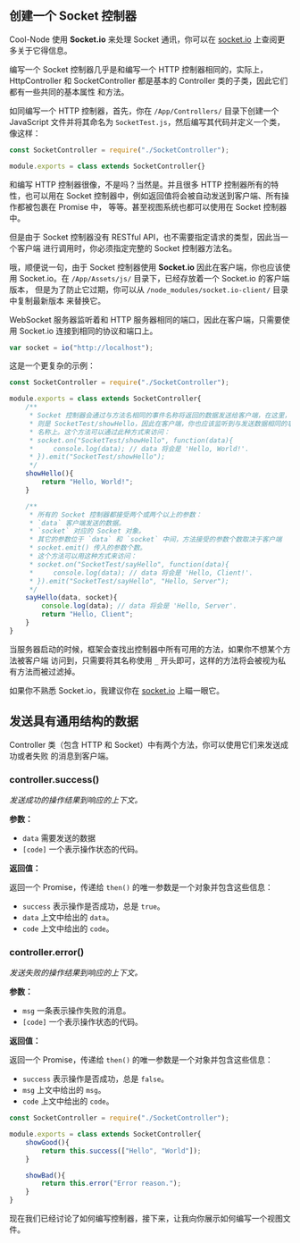 ## 创建一个 Socket 控制器

Cool-Node 使用 **Socket.io** 来处理 Socket 通讯，你可以在 
[socket.io](https://socket.io/) 上查阅更多关于它得信息。

编写一个 Socket 控制器几乎是和编写一个 HTTP 控制器相同的，实际上，HttpController 
和 SocketController 都是基本的 Controller 类的子类，因此它们都有一些共同的基本属性
和方法。

如同编写一个 HTTP 控制器，首先，你在 `/App/Controllers/` 目录下创建一个 
JavaScript 文件并将其命名为 `SocketTest.js`，然后编写其代码并定义一个类，像这样：

```javascript
const SocketController = require("./SocketController");

module.exports = class extends SocketController{}
```

和编写 HTTP 控制器很像，不是吗？当然是。并且很多 HTTP 控制器所有的特性，也可以用在
Socket 控制器中，例如返回值将会被自动发送到客户端、所有操作都被包裹在 Promise 中，
等等。甚至视图系统也都可以使用在 Socket 控制器中。

但是由于 Socket 控制器没有 RESTful API，也不需要指定请求的类型，因此当一个客户端
进行调用时，你必须指定完整的 Socket 控制器方法名。

哦，顺便说一句，由于 Socket 控制器使用 **Socket.io** 因此在客户端，你也应该使用 
Socket.io。在 `/App/Assets/js/` 目录下，已经存放着一个 Socket.io 的客户端版本，
但是为了防止它过期，你可以从 `/node_modules/socket.io-client/` 目录中复制最新版本
来替换它。

WebSocket 服务器监听着和 HTTP 服务器相同的端口，因此在客户端，只需要使用 Socket.io 
连接到相同的协议和端口上。


```javascript
var socket = io("http://localhost");
```

这是一个更复杂的示例：

```javascript
const SocketController = require("./SocketController");

module.exports = class extends SocketController{
    /**
     * Socket 控制器会通过与方法名相同的事件名称将返回的数据发送给客户端，在这里，
     * 则是 SocketTest/showHello，因此在客户端，你也应该监听到与发送数据相同的事件
     * 名称上。这个方法可以通过此种方式来访问：
     * socket.on("SocketTest/showHello", function(data){
     *     console.log(data); // data 将会是 'Hello, World!'.
     * }).emit("SocketTest/showHello");
     */
    showHello(){
        return "Hello, World!";
    }

    /**
     * 所有的 Socket 控制器都接受两个或两个以上的参数：
     * `data` 客户端发送的数据。
     * `socket` 对应的 Socket 对象。
     * 其它的参数位于 `data` 和 `socket` 中间，方法接受的参数个数取决于客户端 
     * socket.emit() 传入的参数个数。
     * 这个方法可以用这种方式来访问：
     * socket.on("SocketTest/sayHello", function(data){
     *     console.log(data); // data 将会是 'Hello, Client!'.
     * }).emit("SocketTest/sayHello", "Hello, Server");
     */
    sayHello(data, socket){
        console.log(data); // data 将会是 'Hello, Server'.
        return "Hello, Client";
    }
}
```

当服务器启动的时候，框架会查找出控制器中所有可用的方法，如果你不想某个方法被客户端
访问到，只需要将其名称使用 `_` 开头即可，这样的方法将会被视为私有方法而被过滤掉。

如果你不熟悉 Socket.io，我建议你在 [socket.io](http://socket.io) 上瞄一眼它。

## 发送具有通用结构的数据

Controller 类（包含 HTTP 和 Socket）中有两个方法，你可以使用它们来发送成功或者失败
的消息到客户端。

### controller.success()

*发送成功的操作结果到响应的上下文。*

**参数：**

- `data` 需要发送的数据
- `[code]` 一个表示操作状态的代码。

**返回值：**

返回一个 Promise，传递给 `then()` 的唯一参数是一个对象并包含这些信息：
- `success` 表示操作是否成功，总是 `true`。
- `data` 上文中给出的 `data`。
- `code` 上文中给出的 `code`。

### controller.error()

*发送失败的操作结果到响应的上下文。*

**参数：**

- `msg` 一条表示操作失败的消息。
- `[code]` 一个表示操作状态的代码。

**返回值：**

返回一个 Promise，传递给 `then()` 的唯一参数是一个对象并包含这些信息：
- `success` 表示操作是否成功，总是 `false`。
- `msg` 上文中给出的 `msg`。
- `code` 上文中给出的 `code`。

```javascript
const SocketController = require("./SocketController");

module.exports = class extends SocketController{
    showGood(){
        return this.success(["Hello", "World"]);
    }

    showBad(){
        return this.error("Error reason.");
    }
}
```

现在我们已经讨论了如何编写控制器，接下来，让我向你展示如何编写一个视图文件。